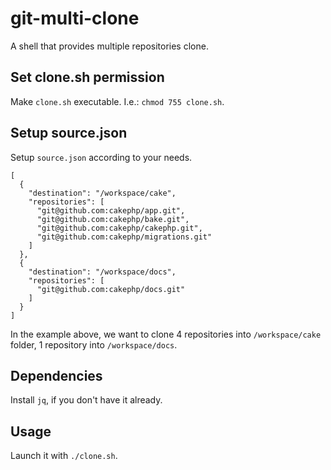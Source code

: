 # git-multi-clone
A shell that provides multiple repositories clone.

## Set clone.sh permission

Make `clone.sh` executable. I.e.: `chmod 755 clone.sh`.

## Setup source.json

Setup `source.json` according to your needs.

```
[
  {
    "destination": "/workspace/cake",
    "repositories": [
      "git@github.com:cakephp/app.git",
      "git@github.com:cakephp/bake.git",
      "git@github.com:cakephp/cakephp.git",
      "git@github.com:cakephp/migrations.git"
    ]
  },
  {
    "destination": "/workspace/docs",
    "repositories": [
      "git@github.com:cakephp/docs.git"
    ]
  }
]
```

In the example above, we want to clone 4 repositories into `/workspace/cake` folder, 1 repository into `/workspace/docs`.

## Dependencies

Install `jq`, if you don't have it already.

## Usage

Launch it with `./clone.sh`.